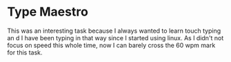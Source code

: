 # Type Maestro
This was an interesting task because I always wanted to learn touch typing an d I have been typing in that way since I started using linux. As I didn't not focus on speed this whole time, now I can barely cross the 60 wpm mark for this task.
